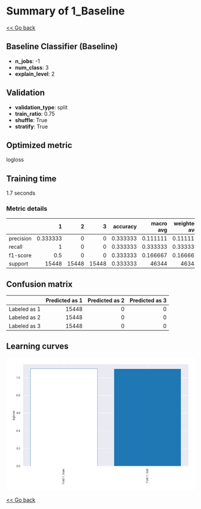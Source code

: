 # Summary of 1_Baseline

[<< Go back](../README.md)


## Baseline Classifier (Baseline)
- **n_jobs**: -1
- **num_class**: 3
- **explain_level**: 2

## Validation
 - **validation_type**: split
 - **train_ratio**: 0.75
 - **shuffle**: True
 - **stratify**: True

## Optimized metric
logloss

## Training time

1.7 seconds

### Metric details
|           |            1 |     2 |     3 |   accuracy |    macro avg |   weighted avg |   logloss |
|:----------|-------------:|------:|------:|-----------:|-------------:|---------------:|----------:|
| precision |     0.333333 |     0 |     0 |   0.333333 |     0.111111 |       0.111111 |   1.09861 |
| recall    |     1        |     0 |     0 |   0.333333 |     0.333333 |       0.333333 |   1.09861 |
| f1-score  |     0.5      |     0 |     0 |   0.333333 |     0.166667 |       0.166667 |   1.09861 |
| support   | 15448        | 15448 | 15448 |   0.333333 | 46344        |   46344        |   1.09861 |


## Confusion matrix
|              |   Predicted as 1 |   Predicted as 2 |   Predicted as 3 |
|:-------------|-----------------:|-----------------:|-----------------:|
| Labeled as 1 |            15448 |                0 |                0 |
| Labeled as 2 |            15448 |                0 |                0 |
| Labeled as 3 |            15448 |                0 |                0 |

## Learning curves
![Learning curves](learning_curves.png)

[<< Go back](../README.md)
